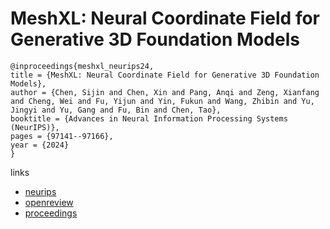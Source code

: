 # MeshXL: Neural Coordinate Field for Generative 3D Foundation Models

```
@inproceedings{meshxl_neurips24,
title = {MeshXL: Neural Coordinate Field for Generative 3D Foundation Models},
author = {Chen, Sijin and Chen, Xin and Pang, Anqi and Zeng, Xianfang and Cheng, Wei and Fu, Yijun and Yin, Fukun and Wang, Zhibin and Yu, Jingyi and Yu, Gang and Fu, Bin and Chen, Tao},
booktitle = {Advances in Neural Information Processing Systems (NeurIPS)},
pages = {97141--97166},
year = {2024}
}
```

links
- [neurips](https://nips.cc/Conferences/2024/Schedule?showEvent=95891)
- [openreview](https://openreview.net/forum?id=Gcks157FI3)
- [proceedings](https://papers.nips.cc//paper_files/paper/2024/hash/b0131b6ee02a00b03fc3320176fec8f5-Abstract-Conference.html)
